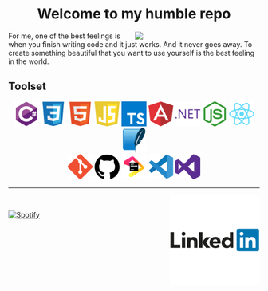 <h1 align="center" style="text-align: center">Welcome to my humble repo</h1>
<img align="right"  src="https://s.tcdn.co/2bd/b4a/2bdb4af0-4f7c-3cf2-929f-4ad191029913/13.png" width="250px" />

For me, one of the best feelings is when you finish writing code and it just works. And it never goes away. To create something beautiful that you want to use yourself is the best feeling in the world.

<h2>Toolset</h2>
<div align="center">
<img src="SVG/csharp.svg" alt="CHharp Logo" width="50" height="50"/> <img src="SVG/css3.svg" alt="CSS3 Logo" width="50" height="50"/> <img src="SVG/html5.svg" alt="HTML5 Logo" width="50" height="50"/> <img src="SVG/javascript.svg" alt="JavaScript Logo" width="50" height="50"/> <img src="SVG/typescript.svg" alt="Typescript Logo" width="50" height="50"/> <img src="SVG/angular.svg" alt="Angular Logo" width="50" height="50"/> <img src="SVG/dot-net.svg" alt=".NET Logo" width="50" height="50"/> <img src="SVG/node-dot-js.svg" alt="NodeJS Logo" width="50" height="50"/> <img src="SVG/react.svg" alt="React Logo" width="50" height="50"/> <img src="SVG/sqlite-original.svg" alt="SqLite Logo" width="50" height="50"/> <br/>
<img src="SVG/git.svg" alt="Git Logo" width="50" height="50"/> <img src="SVG/github.svg" alt="GitHub Logo" width="50" height="50"/> <img src="SVG/jetbrains-original.svg" alt="Jetbrains Logo" width="50" height="50"/> <img src="SVG/vscode-original.svg" alt="Visual studio code Logo" width="50" height="50"/> <img src="SVG/visualstudio.svg" alt="Visual studio Logo" width="50" height="50"/>
</div>

---

<a href="https://www.linkedin.com/in/kaspars-eglitis/"><img src="SVG/linkedin.svg" align="right" alt="LinkedIn Logo" height="180" /></a>

<br/>

[![Spotify](https://novatorem-wolfinj.vercel.app/api/spotify)](https://open.spotify.com/user/wolfinj)
